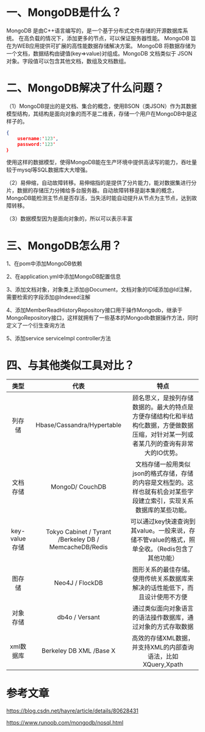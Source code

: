 # 一、MongoDB是什么？

MongoDB 是由C++语言编写的，是一个基于分布式文件存储的开源数据库系统。 在高负载的情况下，添加更多的节点，可以保证服务器性能。 MongoDB 旨在为WEB应用提供可扩展的高性能数据存储解决方案。 MongoDB 将数据存储为一个文档，数据结构由键值(key=>value)对组成。MongoDB 文档类似于 JSON 对象。字段值可以包含其他文档，数组及文档数组。

# 二、MongoDB解决了什么问题？

（1）MongoDB提出的是文档、集合的概念，使用BSON（类JSON）作为其数据模型结构，其结构是面向对象的而不是二维表，存储一个用户在MongoDB中是这样子的。

``` json
{	
	username:'123',
	password:'123'
｝
```

使用这样的数据模型，使得MongoDB能在生产环境中提供高读写的能力，吞吐量较于mysql等SQL数据库大大增强。

（2）易伸缩，自动故障转移。易伸缩指的是提供了分片能力，能对数据集进行分片，数据的存储压力分摊给多台服务器。自动故障转移是副本集的概念，MongoDB能检测主节点是否存活，当失活时能自动提升从节点为主节点，达到故障转移。

（3）数据模型因为是面向对象的，所以可以表示丰富

# 三、MongoDB怎么用？

1、在pom中添加MongoDB依赖

2、在application.yml中添加MongoDB配置信息

3、添加文档对象，对象类上添加@Document，文档对象的ID域添加@Id注解，需要检索的字段添加@Indexed注解

4、添加MemberReadHistoryRepository接口用于操作Mongodb，继承于MongoRepository接口，这样就拥有了一些基本的Mongodb数据操作方法，同时定义了一个衍生查询方法

5、添加service serviceImpl controller方法

# 四、与其他类似工具对比？

|     类型      |                          代表                          |                             特点                             |
| :-----------: | :----------------------------------------------------: | :----------------------------------------------------------: |
|    列存储     |               Hbase/Cassandra/Hypertable               | 顾名思义，是按列存储数据的。最大的特点是方便存储结构化和半结构化数据，方便做数据压缩，对针对某一列或者某几列的查询有非常大的IO优势。 |
|   文档存储    |                    MongoD/ CouchDB                     | 文档存储一般用类似json的格式存储，存储的内容是文档型的。这样也就有机会对某些字段建立索引，实现关系数据库的某些功能。 |
| key-value存储 | Tokyo Cabinet / Tyrant /Berkeley DB / MemcacheDB/Redis | 可以通过key快速查询到其value。一般来说，存储不管value的格式，照单全收。（Redis包含了其他功能） |
|    图存储     |                    Neo4J / FlockDB                     | 图形关系的最佳存储。使用传统关系数据库来解决的话性能低下，而且设计使用不方便 |
|   对象存储    |                     db4o / Versant                     | 通过类似面向对象语言的语法操作数据库，通过对象的方式存取数据 |
|   xml数据库   |                Berkeley DB XML /Base X                 | 高效的存储XML数据，并支持XML的内部查询语法，比如XQuery,Xpath |

# 参考文章

https://blog.csdn.net/hayre/article/details/80628431

https://www.runoob.com/mongodb/nosql.html